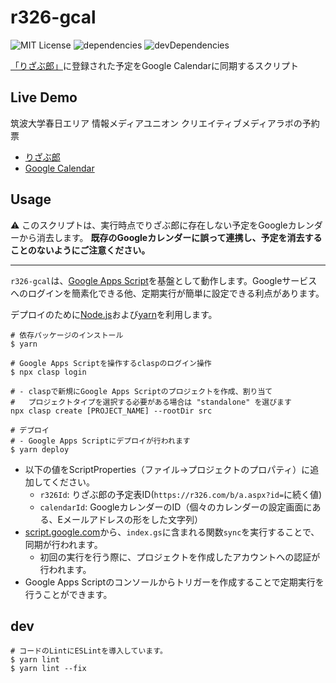 # r326-gcal
![MIT License](https://img.shields.io/badge/license-MIT-blue)
![dependencies](https://david-dm.org/clab-team/r326-gcal.svg)
![devDependencies](https://david-dm.org/clab-team/r326-gcal/dev-status.svg)

[「りざぶ郎」](https://r326.com)に登録された予定をGoogle Calendarに同期するスクリプト

## Live Demo
筑波大学春日エリア 情報メディアユニオン クリエイティブメディアラボの予約票

* [りざぶ郎](https://www.r326.com/b/main.aspx?id=clab)
* [Google Calendar](https://calendar.google.com/calendar/embed?src=q2thfrpju4gmkrqcrpq83gpe5k%40group.calendar.google.com&ctz=Asia%2FTokyo)

## Usage
:warning: このスクリプトは、実行時点でりざぶ郎に存在しない予定をGoogleカレンダーから消去します。 **既存のGoogleカレンダーに誤って連携し、予定を消去することのないようにご注意ください。**

---
`r326-gcal`は、[Google Apps Script](https://script.google.com)を基盤として動作します。Googleサービスへのログインを簡素化できる他、定期実行が簡単に設定できる利点があります。


デプロイのために[Node.js](https://nodejs.org/ja/)および[yarn](https://yarnpkg.com/lang/ja/)を利用します。

```shell
# 依存パッケージのインストール
$ yarn

# Google Apps Scriptを操作するclaspのログイン操作
$ npx clasp login

# - claspで新規にGoogle Apps Scriptのプロジェクトを作成、割り当て
#   プロジェクトタイプを選択する必要がある場合は "standalone" を選びます
npx clasp create [PROJECT_NAME] --rootDir src

# デプロイ
# - Google Apps Scriptにデプロイが行われます
$ yarn deploy
```
* 以下の値をScriptProperties（ファイル->プロジェクトのプロパティ）に追加してください。
  * `r326Id`: りざぶ郎の予定表ID(`https://r326.com/b/a.aspx?id=`に続く値)
  * `calendarId`: GoogleカレンダーのID（個々のカレンダーの設定画面にある、Eメールアドレスの形をした文字列）
* [script.google.com](https://script.google.com)から、`index.gs`に含まれる関数`sync`を実行することで、同期が行われます。
  * 初回の実行を行う際に、プロジェクトを作成したアカウントへの認証が行われます。
* Google Apps Scriptのコンソールからトリガーを作成することで定期実行を行うことができます。

## dev
```
# コードのLintにESLintを導入しています。
$ yarn lint
$ yarn lint --fix
```
